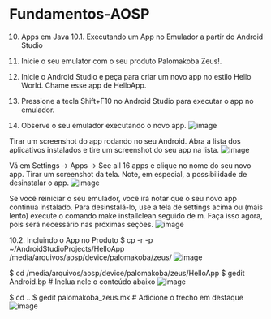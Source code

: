# Fundamentos-AOSP

10. Apps em Java
10.1. Executando um App no Emulador a partir do Android Studio

1. Inicie o seu emulator com o seu produto Palomakoba Zeus!.
2. Inicie o Android Studio e peça para criar um novo app no estilo Hello World. Chame esse app de HelloApp.
3. Pressione a tecla Shift+F10 no Android Studio para executar o app no emulador.
4. Observe o seu emulador executando o novo app.
![image](https://user-images.githubusercontent.com/75500077/228992406-0199c40e-e44d-43ea-b3ff-f361e7f9e146.png)

Tirar um screenshot do app rodando no seu Android.
Abra a lista dos aplicativos instalados e tire um screenshot do seu app na lista.
![image](https://user-images.githubusercontent.com/75500077/228992478-75e75f71-8c20-4e2e-906a-bdff70c63906.png)

Vá em Settings → Apps → See all 16 apps e clique no nome do seu novo app. Tirar um screenshot da tela. Note, em especial, a possibilidade de desinstalar o app.
![image](https://user-images.githubusercontent.com/75500077/228992589-45843ed2-64fe-4b7b-8a0d-4165e09cde2c.png)

Se você reiniciar o seu emulador, você irá notar que o seu novo app continua instalado. Para desinstalá-lo, use a tela de settings acima ou
(mais lento) execute o comando make installclean seguido de m. Faça isso agora, pois será necessário nas próximas seções.
![image](https://user-images.githubusercontent.com/75500077/228992875-6c59ad2f-9527-4ab3-bdef-3a37d696f1d3.png)


10.2. Incluindo o App no Produto
$ cp -r -p ~/AndroidStudioProjects/HelloApp /media/arquivos/aosp/device/palomakoba/zeus/
![image](https://user-images.githubusercontent.com/75500077/228993797-7cb12e1e-d760-476a-9786-c69c859e3ae1.png)

$ cd /media/arquivos/aosp/device/palomakoba/zeus/HelloApp
$ gedit Android.bp # Inclua nele o conteúdo abaixo
![image](https://user-images.githubusercontent.com/75500077/228994490-19e60167-27d0-422e-9579-6c37fb730203.png)

$ cd ..
$ gedit palomakoba_zeus.mk # Adicione o trecho em destaque
![image](https://user-images.githubusercontent.com/75500077/228995096-5c8c2710-d034-4e84-a6b1-521f93d190b1.png)


